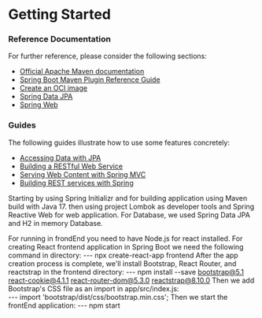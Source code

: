 # Getting Started

### Reference Documentation

For further reference, please consider the following sections:

* [Official Apache Maven documentation](https://maven.apache.org/guides/index.html)
* [Spring Boot Maven Plugin Reference Guide](https://docs.spring.io/spring-boot/docs/3.1.0/maven-plugin/reference/html/)
* [Create an OCI image](https://docs.spring.io/spring-boot/docs/3.1.0/maven-plugin/reference/html/#build-image)
* [Spring Data JPA](https://docs.spring.io/spring-boot/docs/3.1.0/reference/htmlsingle/#data.sql.jpa-and-spring-data)
* [Spring Web](https://docs.spring.io/spring-boot/docs/3.1.0/reference/htmlsingle/#web)

### Guides

The following guides illustrate how to use some features concretely:

* [Accessing Data with JPA](https://spring.io/guides/gs/accessing-data-jpa/)
* [Building a RESTful Web Service](https://spring.io/guides/gs/rest-service/)
* [Serving Web Content with Spring MVC](https://spring.io/guides/gs/serving-web-content/)
* [Building REST services with Spring](https://spring.io/guides/tutorials/rest/)


Starting by using Spring Initializr and for building application using Maven build with Java 17.
then using project Lombok as developer tools and Spring Reactive Web for web application.
For Database, we used Spring Data JPA and H2 in memory Database.

For running in frondEnd you need to have Node.js for react installed.
For creating React frontend application in Spring Boot we need the following command in directory:
                   --- npx create-react-app frontend
After the app creation process is complete, we'll install Bootstrap, React Router, and reactstrap in the frontend directory:
                   --- npm install --save bootstrap@5.1 react-cookie@4.1.1 react-router-dom@5.3.0 reactstrap@8.10.0
Then we add Bootstrap's CSS file as an import in app/src/index.js:  
                   --- import 'bootstrap/dist/css/bootstrap.min.css';
Then we start the frontEnd application:
                   --- npm start